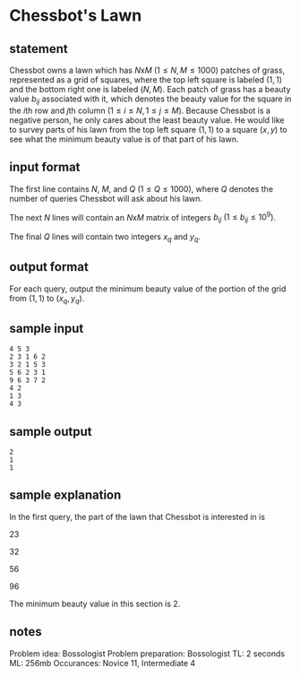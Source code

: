 # Chessbot's Lawn

## statement
Chessbot owns a lawn which has $N$x$M$ $(1 \leq N, M \leq 1000)$ patches of grass, represented as a grid of squares, where the top left square is labeled $(1, 1)$ and the bottom right one is labeled $(N, M)$. Each patch of grass has a beauty value $b_{ij}$ associated with it, which denotes the beauty value for the square in the $i$th row and $j$th column $(1 \leq i \leq N, 1 \leq j \leq M)$. Because Chessbot is a negative person, he only cares about the least beauty value. He would like to survey parts of his lawn from the top left square $(1, 1)$ to a square $(x, y)$ to see what the minimum beauty value is of that part of his lawn.

## input format
The first line contains $N$, $M$, and $Q$ $(1 \leq Q \leq 1000)$, where $Q$ denotes the number of queries Chessbot will ask about his lawn.

The next $N$ lines will contain an $N$x$M$ matrix of integers $b_{ij}$ $(1 \leq b_{ij} \leq 10^9)$.

The final $Q$ lines will contain two integers $x_q$ and $y_q$.

## output format

For each query, output the minimum beauty value of the portion of the grid from $(1, 1)$ to $(x_q, y_q)$.

## sample input
```
4 5 3
2 3 1 6 2
3 2 1 5 3
5 6 2 3 1
9 6 3 7 2
4 2
1 3
4 3
```

## sample output
```
2
1
1
```

## sample explanation
In the first query, the part of the lawn that Chessbot is interested in is

$2 3$

$3 2$

$5 6$

$9 6$

The minimum beauty value in this section is $2$.

## notes
Problem idea: Bossologist
Problem preparation: Bossologist
TL: 2 seconds
ML: 256mb
Occurances: Novice 11, Intermediate 4
